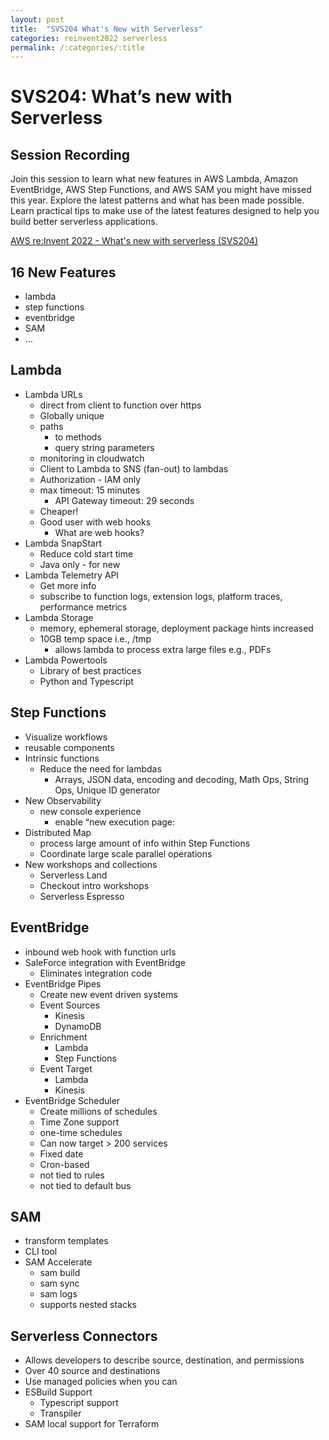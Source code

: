 ```yaml
---
layout: post
title:  "SVS204 What's New with Serverless"
categories: reinvent2022 serverless
permalink: /:categories/:title
---
```


# SVS204: What’s new with Serverless

## Session Recording

Join this session to learn what new features in AWS Lambda, Amazon EventBridge, AWS Step Functions, and AWS SAM you might have missed this year. Explore the latest patterns and what has been made possible. Learn practical tips to make use of the latest features designed to help you build better serverless applications.

[AWS re:Invent 2022 - What's new with serverless (SVS204)](https://www.youtube.com/watch?v=qHI8E92W9ZA)

## 16 New Features

- lambda
- step functions
- eventbridge
- SAM
- …

## Lambda

- Lambda URLs
  - direct from client to function over https
  - Globally unique
  - paths
    - to methods
    - query string parameters
  - monitoring in cloudwatch
  - Client to Lambda to SNS (fan-out) to lambdas
  - Authorization - IAM only
  - max timeout: 15 minutes
    - API Gateway timeout: 29 seconds
  - Cheaper!
  - Good user with web hooks
    - What are web hooks?
- Lambda SnapStart
  - Reduce cold start time
  - Java only - for new
- Lambda Telemetry API
  - Get more info
  - subscribe to function logs, extension logs, platform traces, performance metrics
- Lambda Storage
  - memory, ephemeral storage, deployment package hints increased
  - 10GB temp space i.e., /tmp
    - allows lambda to process extra large files e.g., PDFs
- Lambda Powertools
  - Library of best practices
  - Python and Typescript

## Step Functions

- Visualize workflows
- reusable components
- Intrinsic functions
  - Reduce the need for lambdas
    - Arrays, JSON data, encoding and decoding, Math Ops, String Ops, Unique ID generator
- New Observability
  - new console experience
    - enable “new execution page:
- Distributed Map
  - process large amount of info within Step Functions
  - Coordinate large scale parallel operations
- New workshops and collections
  - Serverless Land
  - Checkout intro workshops
  - Serverless Espresso

## EventBridge

- inbound web hook with function urls
- SaleForce integration with EventBridge
  - Eliminates integration code
- EventBridge Pipes
  - Create new event driven systems
  - Event Sources
    - Kinesis
    - DynamoDB
  - Enrichment
    - Lambda
    - Step Functions
  - Event Target
    - Lambda
    - Kinesis
- EventBridge Scheduler
  - Create millions of schedules
  - Time Zone support
  - one-time schedules
  - Can now target > 200 services
  - Fixed date
  - Cron-based
  - not tied to rules
  - not tied to default bus

## SAM

- transform templates
- CLI tool
- SAM Accelerate
  - sam build
  - sam sync
  - sam logs
  - supports nested stacks

## Serverless Connectors

- Allows developers to describe source, destination, and permissions
- Over 40 source and destinations
- Use managed policies when you can
- ESBuild Support
  - Typescript support
  - Transpiler
- SAM local support for Terraform
